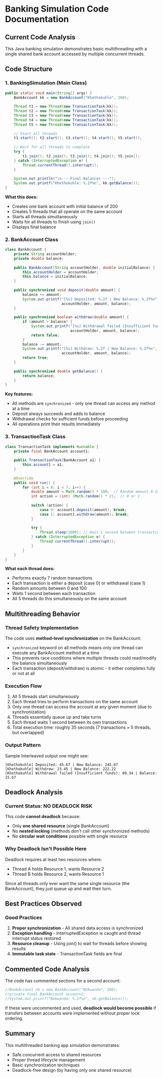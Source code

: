 # Banking Simulation Code Documentation

## Current Code Analysis

This Java banking simulation demonstrates basic multithreading with a single shared bank account accessed by multiple concurrent threads.

## Code Structure

### 1. BankingSimulation (Main Class)
```java
public static void main(String[] args) {
    BankAccount kk = new BankAccount("Khethokuhle", 200);
    
    Thread t1 = new Thread(new TransactionTask(kk));
    Thread t2 = new Thread(new TransactionTask(kk));
    Thread t3 = new Thread(new TransactionTask(kk));
    Thread t4 = new Thread(new TransactionTask(kk));
    Thread t5 = new Thread(new TransactionTask(kk));
    
    // Start all threads
    t1.start(); t2.start(); t3.start(); t4.start(); t5.start();
    
    // Wait for all threads to complete
    try {
        t1.join(); t2.join(); t3.join(); t4.join(); t5.join();
    } catch (InterruptedException e) {
        Thread.currentThread().interrupt();
    }
    
    System.out.println("\n--- Final Balances ---");
    System.out.printf("Khethokuhle: %.2f%n", kk.getBalance());
}
```

**What this does:**
- Creates one bank account with initial balance of 200
- Creates 5 threads that all operate on the same account
- Starts all threads simultaneously
- Waits for all threads to finish using `join()`
- Displays final balance

### 2. BankAccount Class
```java
class BankAccount {
    private String accountHolder;
    private double balance;
    
    public BankAccount(String accountHolder, double initialBalance) {
        this.accountHolder = accountHolder;
        this.balance = initialBalance;
    }
    
    public synchronized void deposit(double amount) {
        balance += amount;
        System.out.printf("[%s] Deposited: %.2f | New Balance: %.2f%n", 
                          accountHolder, amount, balance);
    }
    
    public synchronized boolean withdraw(double amount) {
        if (amount > balance) {
            System.out.printf("[%s] Withdrawal failed (Insufficient funds): %.2f | Balance: %.2f%n", 
                              accountHolder, amount, balance);
            return false;
        }
        balance -= amount;
        System.out.printf("[%s] Withdrew: %.2f | New Balance: %.2f%n", 
                          accountHolder, amount, balance);
        return true;
    }
    
    public synchronized double getBalance() {
        return balance;
    }
}
```

**Key features:**
- All methods are `synchronized` - only one thread can access any method at a time
- Deposit always succeeds and adds to balance
- Withdrawal checks for sufficient funds before proceeding
- All operations print their results immediately

### 3. TransactionTask Class
```java
class TransactionTask implements Runnable {
    private final BankAccount account1;
    
    public TransactionTask(BankAccount a1) {
        this.account1 = a1;
    }
    
    @Override
    public void run() {
        for (int i = 0; i < 7; i++) {
            double amount = Math.random() * 100;  // Random amount 0-100
            int action = (int) (Math.random() * 2);  // 0 or 1
            
            switch (action) {
                case 0: account1.deposit(amount); break;
                case 1: account1.withdraw(amount); break;
            }
            
            try {
                Thread.sleep(1000); // Wait 1 second between transactions
            } catch (InterruptedException e) {
                Thread.currentThread().interrupt();
            }
        }
    }
}
```

**What each thread does:**
- Performs exactly 7 random transactions
- Each transaction is either a deposit (case 0) or withdrawal (case 1)
- Random amounts between 0 and 100
- Waits 1 second between each transaction
- All 5 threads do this simultaneously on the same account

## Multithreading Behavior

### Thread Safety Implementation
The code uses **method-level synchronization** on the BankAccount:
- `synchronized` keyword on all methods means only one thread can execute any BankAccount method at a time
- This prevents race conditions where multiple threads could read/modify the balance simultaneously
- Each transaction (deposit/withdraw) is atomic - it either completes fully or not at all

### Execution Flow
1. All 5 threads start simultaneously
2. Each thread tries to perform transactions on the same account
3. Only one thread can access the account at any given moment (due to synchronization)
4. Threads essentially queue up and take turns
5. Each thread waits 1 second between its own transactions
6. Total execution time: roughly 35 seconds (7 transactions × 5 threads, but overlapped)

### Output Pattern
Sample Interleaved output one might see:
```
[Khethokuhle] Deposited: 45.67 | New Balance: 245.67
[Khethokuhle] Withdrew: 23.45 | New Balance: 222.22
[Khethokuhle] Withdrawal failed (Insufficient funds): 89.34 | Balance: 15.67
```

## Deadlock Analysis

### Current Status: NO DEADLOCK RISK
This code **cannot deadlock** because:
- Only **one shared resource** (single BankAccount)
- No **nested locking** (methods don't call other synchronized methods)
- No **circular wait conditions** possible with single resource

### Why Deadlock Isn't Possible Here
Deadlock requires at least two resources where:
- Thread A holds Resource 1, wants Resource 2
- Thread B holds Resource 2, wants Resource 1

Since all threads only ever want the same single resource (the BankAccount), they just queue up and wait their turn.

## Best Practices Observed

### Good Practices
1. **Proper synchronization** - All shared data access is synchronized
2. **Exception handling** - InterruptedException is caught and thread interrupt status restored
3. **Resource cleanup** - Using join() to wait for threads before showing results
4. **Immutable task state** - TransactionTask fields are final


## Commented Code Analysis

The code has commented sections for a second account:
```java
//BankAccount nb = new BankAccount("Nokwanda", 200);
//private final BankAccount account2;
//System.out.printf("Nokwanda: %.2f%n", nb.getBalance());
```

If these were uncommented and used, **deadlock would become possible** if transfers between accounts were implemented without proper lock ordering.

## Summary

This multithreaded banking app simulation demonstrates:
- Safe concurrent access to shared resources
- Proper thread lifecycle management  
- Basic synchronization techniques
- Deadlock-free design (by having only one shared resource)



